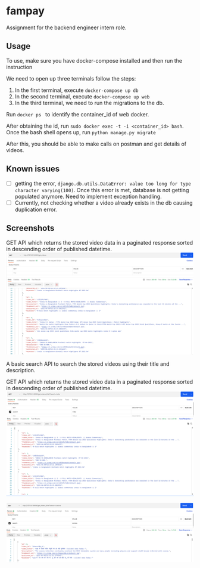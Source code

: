 # fampay

Assignment for the backend engineer intern role. 

## Usage

To use, make sure you have docker-compose installed and then run the instruction

We need to open up three terminals follow the steps:
1. In the first terminal, execute
`docker-compose up db
`
2. In the second terminal, execute
`docker-compose up web
`
3. In the third terminal, we need to run the migrations to the db.

Run `docker ps
` to identify the container_id of web docker.

After obtaining the id, run `sudo docker exec -t -i <container_id> bash`.
Once the bash shell opens up, run `python manage.py migrate`

After this, you should be able to make calls on postman and get details of videos.
## Known issues

- [ ] getting the error, `django.db.utils.DataError: value too long for type character varying(100)`. Once this error is met, database is not getting populated anymore. Need to implement exception handling.
- [ ]  Currently, not checking whether a video already exists in the db causing duplication error.

## Screenshots

GET API which returns the stored video data in a paginated response sorted in descending order of published datetime.
![alt text](https://github.com/ParthS28/fampay/blob/main/images/screenshot2.png "get videos")

A basic search API to search the stored videos using their title and description.

GET API which returns the stored video data in a paginated response sorted in descending order of published datetime.
![alt text](https://github.com/ParthS28/fampay/blob/main/images/screenshot3.png "get videos")


![alt text](https://github.com/ParthS28/fampay/blob/main/images/screenshot4.png "get videos")
